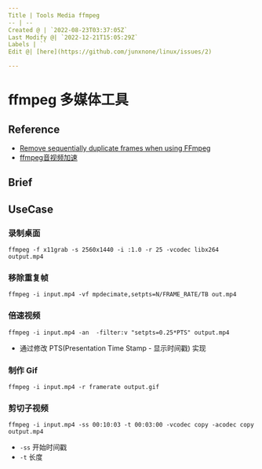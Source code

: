 ```yaml
---
Title | Tools Media ffmpeg
-- | --
Created @ | `2022-08-23T03:37:05Z`
Last Modify @| `2022-12-21T15:05:29Z`
Labels | ``
Edit @| [here](https://github.com/junxnone/linux/issues/2)

---
```

# ffmpeg 多媒体工具

## Reference
- [Remove sequentially duplicate frames when using FFmpeg](https://stackoverflow.com/questions/37088517/remove-sequentially-duplicate-frames-when-using-ffmpeg)
- [ffmpeg音视频加速](https://www.jianshu.com/p/ea4af542df6a)

## Brief


## UseCase


### 录制桌面

```
ffmpeg -f x11grab -s 2560x1440 -i :1.0 -r 25 -vcodec libx264 output.mp4
```


### 移除重复帧


```
ffmpeg -i input.mp4 -vf mpdecimate,setpts=N/FRAME_RATE/TB out.mp4
```


### 倍速视频

```
ffmpeg -i input.mp4 -an  -filter:v "setpts=0.25*PTS" output.mp4
```
- 通过修改 PTS(Presentation Time Stamp - 显示时间戳) 实现


### 制作 Gif

```
ffmpeg -i input.mp4 -r framerate output.gif
```

### 剪切子视频


```
ffmpeg -i input.mp4 -ss 00:10:03 -t 00:03:00 -vcodec copy -acodec copy output.mp4
```
- `-ss` 开始时间戳
- `-t` 长度

